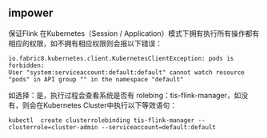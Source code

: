 ## impower

保证Flink 在Kubernetes（Session / Application）模式下拥有执行所有操作都有相应的权限，如不拥有相应权限则会报以下错误：
```shell script
io.fabric8.kubernetes.client.KubernetesClientException: pods is forbidden: 
User "system:serviceaccount:default:default" cannot watch resource "pods" in API group "" in the namespace "default"
```

如选择：是，执行过程会查看系统是否有 rolebing：tis-flink-manager，如没有，则会在Kubernetes Cluster中执行以下等效语句：
```shell script
kubectl  create clusterrolebinding tis-flink-manager --clusterrole=cluster-admin --serviceaccount=default:default
```
